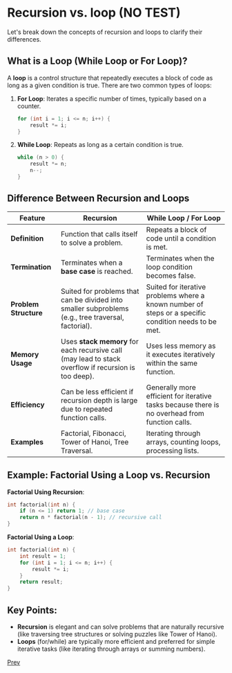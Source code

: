 # Recursion vs. loop (NO TEST)
Let's break down the concepts of recursion and loops to clarify their differences.

## What is a Loop (While Loop or For Loop)?

A **loop** is a control structure that repeatedly executes a block of code as long as a given condition is true. There are two common types of loops:

1. **For Loop**: Iterates a specific number of times, typically based on a counter.
   ```cpp
   for (int i = 1; i <= n; i++) {
       result *= i;
   }
   ```

2. **While Loop**: Repeats as long as a certain condition is true.
   ```cpp
   while (n > 0) {
       result *= n;
       n--;
   }
   ```

## Difference Between Recursion and Loops

| **Feature**         | **Recursion**                                   | **While Loop / For Loop**                        |
|---------------------|-------------------------------------------------|--------------------------------------------------|
| **Definition**       | Function that calls itself to solve a problem.  | Repeats a block of code until a condition is met. |
| **Termination**      | Terminates when a **base case** is reached.     | Terminates when the loop condition becomes false. |
| **Problem Structure**| Suited for problems that can be divided into smaller subproblems (e.g., tree traversal, factorial). | Suited for iterative problems where a known number of steps or a specific condition needs to be met. |
| **Memory Usage**     | Uses **stack memory** for each recursive call (may lead to stack overflow if recursion is too deep). | Uses less memory as it executes iteratively within the same function. |
| **Efficiency**       | Can be less efficient if recursion depth is large due to repeated function calls. | Generally more efficient for iterative tasks because there is no overhead from function calls. |
| **Examples**         | Factorial, Fibonacci, Tower of Hanoi, Tree Traversal. | Iterating through arrays, counting loops, processing lists. |

## Example: Factorial Using a Loop vs. Recursion

**Factorial Using Recursion**:
```cpp
int factorial(int n) {
    if (n <= 1) return 1; // base case
    return n * factorial(n - 1); // recursive call
}
```

**Factorial Using a Loop**:
```cpp
int factorial(int n) {
    int result = 1;
    for (int i = 1; i <= n; i++) {
        result *= i;
    }
    return result;
}
```

## Key Points:
- **Recursion** is elegant and can solve problems that are naturally recursive (like traversing tree structures or solving puzzles like Tower of Hanoi).
- **Loops** (for/while) are typically more efficient and preferred for simple iterative tasks (like iterating through arrays or summing numbers).

[Prev](./README.md)
